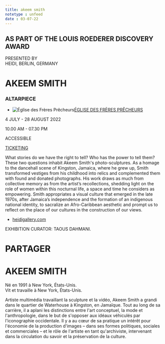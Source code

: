 ```yaml
---
title: akeem smith
notetype : unfeed
date : 03-07-22
---
```


## AS PART OF THE LOUIS ROEDERER DISCOVERY AWARD  
PRESENTED BY  
HEIDI, BERLIN, GERMANY

# AKEEM SMITH

### ALTARPIECE

-   ![Église des Frères Prêcheurs](https://www.rencontres-arles.com/files/place_number_thumbnail_625.png)[ÉGLISE DES FRÈRES PRÊCHEURS](https://www.rencontres-arles.com/en/expositions/map?p[]=4&)
    

4 JULY - 28 AUGUST 2022

10.00 AM - 07.30 PM

ACCESSIBLE

[TICKETING](https://billetterie.rencontres-arles.com/prestation/Billetterie.html?process=7&switch=1&locale=fr)

What stories do we have the right to tell? Who has the power to tell them? These two questions inhabit Akeem Smith's photo-sculptures. As a homage to the dancehall scene of Kingston, Jamaica, where he grew up, Smith transformed vestiges from his childhood into relics and complemented them with found and donated photographs. His work draws as much from collective memory as from the artist’s recollections, shedding light on the role of women within this nocturnal life, a space and time he considers as empowering. Smith appropriates a visual culture that emerged in the late 1970s, after Jamaica’s independence and the formation of an indigenous national identity, to sacralize an Afro-Caribbean aesthetic and prompt us to reflect on the place of our cultures in the construction of our views.

-   [heidigallery.com](https://www.heidigallery.com/)

EXHIBITION CURATOR: TAOUS DAHMANI.

# PARTAGER

# AKEEM SMITH

Né en 1991 à New York, États-Unis.  
Vit et travaille à New York, États-Unis.

Artiste multimédia travaillant la sculpture et la vidéo, Akeem Smith a grandi dans le quartier de Waterhouse à Kingston, en Jamaïque. Tout au long de sa carrière, il a aplani les distinctions entre l'art conceptuel, la mode et l'anthropologie, dans le but de s'opposer aux idéaux véhiculés par l'iconographie occidentale. Il y a au cœur de sa pratique un intérêt pour l'économie de la production d'images – dans ses formes politiques, sociales et commerciales – et le rôle de l'artiste en tant qu'archiviste, intervenant dans la circulation du savoir et la préservation de la culture.

